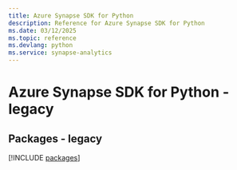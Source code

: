 ```yaml
---
title: Azure Synapse SDK for Python
description: Reference for Azure Synapse SDK for Python
ms.date: 03/12/2025
ms.topic: reference
ms.devlang: python
ms.service: synapse-analytics
---
```

# Azure Synapse SDK for Python - legacy
## Packages - legacy
[!INCLUDE [packages](synapse-index.md)]
